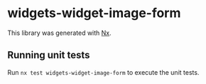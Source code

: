 # widgets-widget-image-form

This library was generated with [Nx](https://nx.dev).

## Running unit tests

Run `nx test widgets-widget-image-form` to execute the unit tests.
